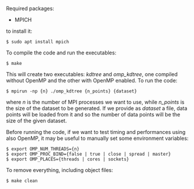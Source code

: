 Required packages:
- MPICH

to install it:

```
$ sudo apt install mpich
```

To compile the code and run the executables:

```
$ make 
```

This will create two executables: *kdtree* and *omp_kdtree*, one compiled without OpenMP and the other with OpenMP enabled.
To run the code:

```
$ mpirun -np {n} ./omp_kdtree {n_points} {dataset}
```
where *n* is the number of MPI processes we want to use, while *n_points* is the size of the dataset
to be generated. If we provide as *dataset* a file, data points will be loaded from it and so the number of
data points will be the size of the given dataset.

Before running the code, if we want to test timing and performances using also OpenMP, it may be useful
to manually set some environment variables:

```
$ export OMP_NUM_THREADS={n}
$ export OMP_PROC_BIND={false | true | close | spread | master}
$ export OMP_PLACES={threads | cores | sockets}
```

To remove everything, including object files:

```
$ make clean
```



